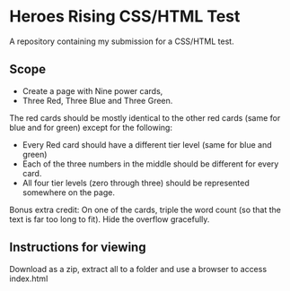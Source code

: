 # Heroes Rising CSS/HTML Test
A repository containing my submission for a CSS/HTML test.

## Scope
- Create a page with Nine power cards,
- Three Red, Three Blue and Three Green.

The red cards should be mostly identical to the other red cards (same for blue and for green) except for the following:
- Every Red card should have a different tier level (same for blue and green)
- Each of the three numbers in the middle should be different for every card.
- All four tier levels (zero through three) should be represented somewhere on the page.

Bonus extra credit: On one of the cards, triple the word count (so that the text is far too long to fit). Hide the overflow gracefully.



## Instructions for viewing

Download as a zip, extract all to a folder and use a browser to access index.html
